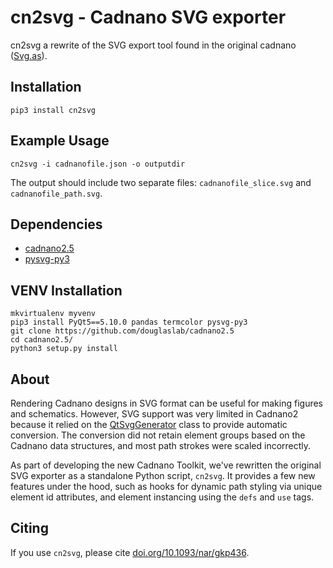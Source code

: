 # cn2svg - Cadnano SVG exporter

cn2svg a rewrite of the SVG export tool found in the original cadnano ([Svg.as](https://github.com/sdouglas/cadnano/blob/master/edu/harvard/med/cadnano/data/Svg.as)).

## Installation

`pip3 install cn2svg`

## Example Usage

`cn2svg -i cadnanofile.json -o outputdir`

The output should include two separate files: `cadnanofile_slice.svg` and `cadnanofile_path.svg`.

## Dependencies

- [cadnano2.5](https://github.com/douglaslab/cadnano2.5)
- [pysvg-py3](https://github.com/alorence/pysvg-py3)

## VENV Installation

```
mkvirtualenv myvenv
pip3 install PyQt5==5.10.0 pandas termcolor pysvg-py3
git clone https://github.com/douglaslab/cadnano2.5
cd cadnano2.5/
python3 setup.py install
```

## About

Rendering Cadnano designs in SVG format can be useful for making figures and schematics. However, SVG support was very limited in Cadnano2 because it relied on the [QtSvgGenerator](https://doc.qt.io/qt-5/qsvggenerator.html) class to provide automatic conversion. The conversion did not retain element groups based on the Cadnano data structures, and most path strokes were scaled incorrectly.

As part of developing the new Cadnano Toolkit, we've rewritten the original SVG exporter as a standalone Python script, `cn2svg`. It provides a few new features under the hood, such as hooks for dynamic path styling via unique element id attributes, and element instancing using the `defs` and `use` tags.

## Citing

If you use `cn2svg`, please cite [doi.org/10.1093/nar/gkp436](https://doi.org/10.1093/nar/gkp436).
